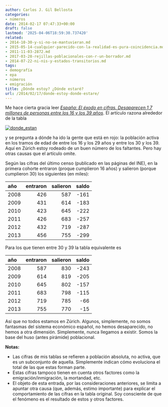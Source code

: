```yaml
---
author: Carlos J. Gil Bellosta
categories:
- números
date: 2014-02-17 07:47:33+00:00
draft: false
lastmod: '2025-04-06T18:59:30.737420'
related:
- 2014-10-30-y-si-no-se-mantuvieran.md
- 2015-05-14-cualquier-parecido-con-la-realidad-es-pura-coincidencia.md
- 2011-11-03-2872.md
- 2017-03-28-rejillas-poblacionales-con-r-un-borrador.md
- 2014-07-22-ni-nis-y-estados-transitorios.md
tags:
- demografía
- epa
- números
- emigración
title: ¿Dónde estoy? ¿Dónde estaré?
url: /2014/02/17/donde-estoy-donde-estare/
---
```


Me hace cierta gracia leer [_España: El éxodo en cifras. Desaparecen 1,7 millones de personas entre los 16 y los 39 años_](http://www.gurusblog.com/archives/espana-el-exodo-en-cifras-epa/23/01/2014/). El artículo razona alrededor de la tabla

[![donde_estan](/wp-uploads/2014/02/donde_estan.png#center)
](/wp-uploads/2014/02/donde_estan.png#center)

y se pregunta a dónde ha ido la gente que está en rojo: la población activa en los tramos de edad de entre los 16 y los 29 años y entre los 30 y los 39. Aquí en Zúrich estoy rodeado de un buen número de los faltantes. Pero hay otras causas que el artículo omite.

Según las cifras del último censo (publicado en las páginas del INE), en la primera cohorte entraron (proque cumplieron 16 años) y salieron (porque cumplieron 30) los siguientes (en miles):

|  año  | entraron | salieron | saldo |
|:------------| -------: | ---------:| ---------:|
|2008|426|587|-161|
|2009|431|614|-183|
|2010|423|645|-222|
|2011|426|683|-257|
|2012|432|719|-287|
|2013|456|755|-299|

Para los que tienen entre 30 y 39 la tabla equivalente es

|  año  | entraron | salieron | saldo |
|:------------| -------: | ---------:| ---------:|
|2008|587|830|-243|
|2009|614|819|-205|
|2010|645|802|-157|
|2011|683|798|-115|
|2012|719|785|-66|
|2013|755|770|-15|

Así que no todos estamos en Zúrich. Algunos, simplemente, no somos fantasmas del sistema económico español, no hemos desaparecido, no hemos a otra dimensión. Simplemente, nunca llegamos a existir. Somos la base del huso (antes pirámide) poblacional.

**Notas:**

* Las cifras de mis tablas se refieren a población absoluta, no activa, que es un subconjunto de aquella. Simplemente indican cómo evoluciona el total de las que estas forman parte.
* Estas cifras tampoco tienen en cuenta otros factores como la emigración/inmigración, la mortandad, etc.
* El objeto de esta entrada, por las consideraciones anteriores, se limita a apuntar otra causa (que, además, estimo importante) para explicar el comportamiento de las cifras en la tabla original. Soy consciente de que el fenómeno es el resultado de estos y otros factores.